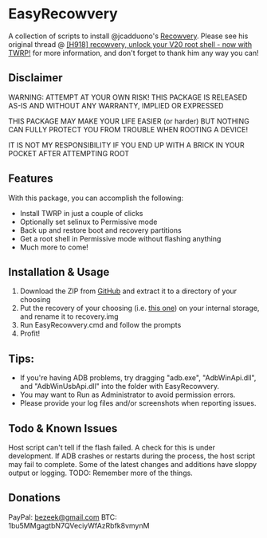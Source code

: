 # EasyRecowvery
A collection of scripts to install @jcadduono's [Recowvery](https://github.com/jcadduono/android_external_dirtycow).
Please see his original thread @ [[H918] recowvery, unlock your V20 root shell - now with TWRP!](http://forum.xda-developers.com/v20/development/h918-recowvery-unlock-v20-root-shell-t3490594) for more information, and don't forget to thank him any way you can!

## Disclaimer

WARNING: ATTEMPT AT YOUR OWN RISK! THIS PACKAGE IS RELEASED AS-IS AND WITHOUT ANY WARRANTY, IMPLIED OR EXPRESSED

THIS PACKAGE MAY MAKE YOUR LIFE EASIER (or harder) BUT NOTHING CAN FULLY PROTECT YOU FROM TROUBLE WHEN ROOTING A DEVICE!

IT IS NOT MY RESPONSIBILITY IF YOU END UP WITH A BRICK IN YOUR POCKET AFTER ATTEMPTING ROOT

## Features
With this package, you can accomplish the following:
- Install TWRP in just a couple of clicks
- Optionally set selinux to Permissive mode
- Back up and restore boot and recovery partitions
- Get a root shell in Permissive mode without flashing anything
- Much more to come!

## Installation & Usage
1. Download the ZIP from [GitHub](https://github.com/bziemek/EasyRecowvery/archive/master.zip) and extract it to a directory of your choosing
2. Put the recovery of your choosing (i.e. [this one](https://build.nethunter.com/test-builds/twrp/lge/twrp-3.0.2-0-beta4-h918.img)) on your internal storage, and rename it to recovery.img
3. Run EasyRecowvery.cmd and follow the prompts
4. Profit!

## Tips:
- If you're having ADB problems, try dragging "adb.exe", "AdbWinApi.dll", and "AdbWinUsbApi.dll" into the folder with EasyRecowvery.
- You may want to Run as Administrator to avoid permission errors.
- Please provide your log files and/or screenshots when reporting issues.

## Todo & Known Issues
Host script can't tell if the flash failed. A check for this is under development.
If ADB crashes or restarts during the process, the host script may fail to complete.
Some of the latest changes and additions have sloppy output or logging.
TODO: Remember more of the things.

## Donations
PayPal: bezeek@gmail.com
BTC: 1bu5MMgagtbN7QVeciyWfAzRbfk8vmynM

